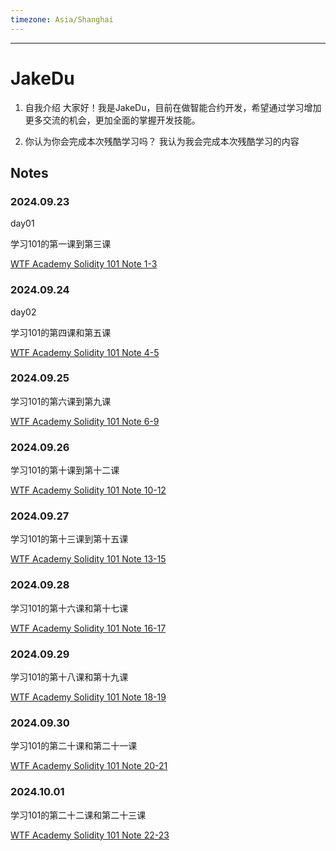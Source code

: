 ```yaml
---
timezone: Asia/Shanghai
---
```


---

# JakeDu

1. 自我介绍
  大家好！我是JakeDu，目前在做智能合约开发，希望通过学习增加更多交流的机会，更加全面的掌握开发技能。

2. 你认为你会完成本次残酷学习吗？
  我认为我会完成本次残酷学习的内容

## Notes

<!-- Content_START -->

### 2024.09.23

day01

学习101的第一课到第三课

[WTF Academy Solidity 101 Note 1-3](/content/JakeDu/01.md)
<br>

### 2024.09.24

day02

学习101的第四课和第五课

[WTF Academy Solidity 101 Note 4-5](/content/JakeDu/02.md)
<br>

### 2024.09.25

学习101的第六课到第九课

[WTF Academy Solidity 101 Note 6-9](/content/JakeDu/03.md)
<br>

### 2024.09.26

学习101的第十课到第十二课

[WTF Academy Solidity 101 Note 10-12](/content/JakeDu/04.md)
<br>

### 2024.09.27

学习101的第十三课到第十五课

[WTF Academy Solidity 101 Note 13-15](/content/JakeDu/05.md)
<br>

### 2024.09.28

学习101的第十六课和第十七课

[WTF Academy Solidity 101 Note 16-17](/content/JakeDu/06.md)
<br>

### 2024.09.29

学习101的第十八课和第十九课

[WTF Academy Solidity 101 Note 18-19](/content/JakeDu/07.md)
<br>

### 2024.09.30

学习101的第二十课和第二十一课

[WTF Academy Solidity 101 Note 20-21](/content/JakeDu/08.md)
<br>

### 2024.10.01

学习101的第二十二课和第二十三课

[WTF Academy Solidity 101 Note 22-23](/content/JakeDu/09.md)
<br>
<!-- Content_END -->
